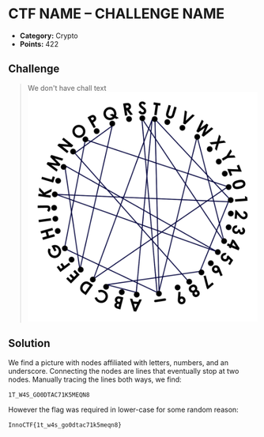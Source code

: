 # CTF NAME – CHALLENGE NAME

* **Category:** Crypto
* **Points:** 422

## Challenge

> We don't have chall text
![](InnoCTF\crypto\lines\lines.png)
## Solution

We find a picture with nodes affiliated with letters, numbers, and an underscore. Connecting the nodes are lines that eventually stop at two nodes. Manually tracing the lines both ways, we find:

```
1T_W4S_GO0DTAC71K5MEQN8
```
However the flag was required in lower-case for some random reason:
```
InnoCTF{1t_w4s_go0dtac71k5meqn8}
```
